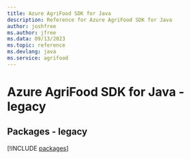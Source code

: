 ```yaml
---
title: Azure AgriFood SDK for Java
description: Reference for Azure AgriFood SDK for Java
author: joshfree
ms.author: jfree
ms.data: 09/13/2023
ms.topic: reference
ms.devlang: java
ms.service: agrifood
---
```

# Azure AgriFood SDK for Java - legacy
## Packages - legacy
[!INCLUDE [packages](agrifood-index.md)]